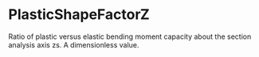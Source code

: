 PlasticShapeFactorZ
===================

Ratio of plastic versus elastic bending moment capacity about the section analysis axis zs. A dimensionless value.
